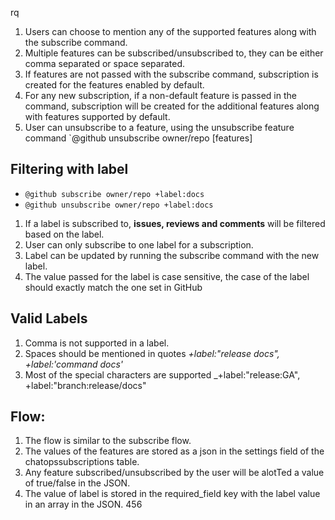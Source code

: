 rq

1) Users can choose to mention any of the supported features along with the subscribe command.
2) Multiple features can be subscribed/unsubscribed to, they can be either comma separated or space separated.
2) If features are not passed with the subscribe command, subscription is created for the features enabled by default.
3) For any new subscription, if a non-default feature is passed in the command, subscription will be created for the additional features along with features supported by default.
4) User can unsubscribe to a feature, using the unsubscribe feature command `@github unsubscribe owner/repo [features]


## Filtering with label
* `@github subscribe owner/repo +label:docs`
* `@github unsubscribe owner/repo +label:docs`

1) If a label is subscribed to, **issues, reviews and comments** will be filtered based on the label.
2) User can only subscribe to one label for a subscription.
3) Label can be updated by running the subscribe command with the new label.
4) The value passed for the label is case sensitive, the case of the label should exactly match the one set in GitHub

## Valid Labels
1) Comma is not supported in a label.
2) Spaces should be mentioned in quotes _+label:"release docs", +label:'command docs'_
3) Most of the special characters are supported _+label:"release:GA", +label:"branch:release/docs"


## Flow:
1) The flow is similar to the subscribe flow.
2) The values of the features are stored as a json in the settings field of the chatopssubscriptions table.
3) Any feature subscribed/unsubscribed by the user will be alotTed a value of true/false in the JSON.
4) The value of label is stored in the required_field key with the label value in an array in the JSON.
456



